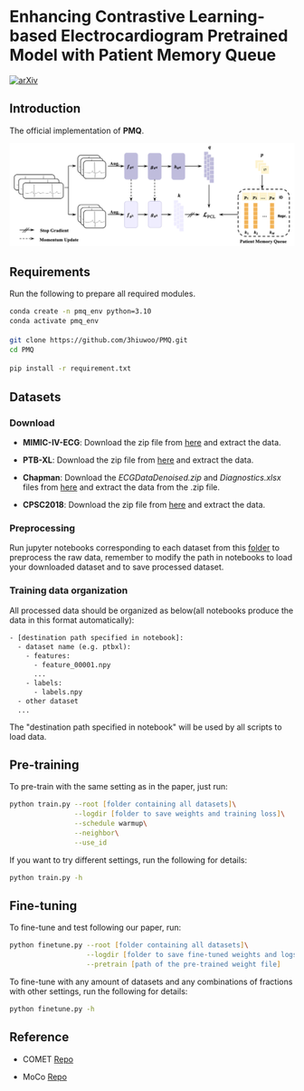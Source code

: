 # Enhancing Contrastive Learning-based Electrocardiogram Pretrained Model with Patient Memory Queue

[![arXiv](https://img.shields.io/badge/arXiv-2506.06310-red)](https://arxiv.org/abs/2506.06310)

## Introduction

The official implementation of **PMQ**.

![The overall framework](img/framwork.jpg)

## Requirements

Run the following to prepare all required modules.

```zsh
conda create -n pmq_env python=3.10
conda activate pmq_env

git clone https://github.com/3hiuwoo/PMQ.git
cd PMQ

pip install -r requirement.txt
```

## Datasets

### Download

- **MIMIC-IV-ECG**: Download the zip file from [here](https://physionet.org/content/mimic-iv-ecg/1.0/#files-panel) and extract the data.

- **PTB-XL**: Download the zip file from [here](https://physionet.org/content/ptb-xl/1.0.3/) and extract the data.

- **Chapman**: Download the *ECGDataDenoised.zip* and *Diagnostics.xlsx* files from [here](https://figshare.com/collections/ChapmanECG/4560497/1) and extract the data from the .zip file.

- **CPSC2018**: Download the zip file from [here](https://www.kaggle.com/datasets/bjoernjostein/china-12lead-ecg-challenge-database) and extract the data.

### Preprocessing

Run jupyter notebooks corresponding to each dataset from this [folder](https://github.com/3hiuwoo/MCP/blob/main/data_preprocessing) to preprocess the raw data, remember to modify the path in notebooks to load your downloaded dataset and to save processed dataset.

### Training data organization

All processed data should be organized as below(all notebooks produce the data in this format automatically):

```text
- [destination path specified in notebook]:
  - dataset name (e.g. ptbxl):
    - features:
      - feature_00001.npy
      ...
    - labels:
      - labels.npy
  - other dataset
  ...
```

The "destination path specified in notebook" will be used by all scripts to load data.

## Pre-training

To pre-train with the same setting as in the paper, just run:

```zsh
python train.py --root [folder containing all datasets]\
                --logdir [folder to save weights and training loss]\
                --schedule warmup\
                --neighbor\
                --use_id
```

If you want to try different settings, run the following for details:

```zsh
python train.py -h
```

## Fine-tuning

To fine-tune and test following our paper, run:

```zsh
python finetune.py --root [folder containing all datasets]\
                   --logdir [folder to save fine-tuned weights and logs]\
                   --pretrain [path of the pre-trained weight file]
```

To fine-tune with any amount of datasets and any combinations of fractions with other settings, run the following for details:

```zsh
python finetune.py -h
```

## Reference

- COMET [Repo](https://github.com/DL4mHealth/COMET)

- MoCo [Repo](https://github.com/facebookresearch/moco.git)
